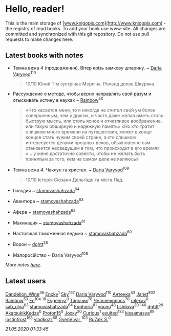 # Hello, reader!
This is the main storage of [www.knigopis.com](http://www.knigopis.com) - the registry of read books.
To add your book use www-site. All changes are committed and synchronized with this git repository.
Do not use pull requests to make changes here.


## Latest books with notes
* Темна вежа 4 (продовження). Вітер крізь замкову шпарину. ~ [Daria Varyvod](users/829/829893410524253-facebook)<sup>110</sup>
    > 10/10 Юний Тім зустрічає Мерліна. Роланд долає Шкуряка.

* Рассуждение о методе, чтобы верно направлять свой разум и отыскивать истину в науках ~ [Rainbow](users/109/109787328219839805802-google)<sup>53</sup>
    > «Что касается меня, то я никогда не считал свой ум более совершенным, чем у других, и часто даже желал иметь столь быструю мысль, или столь ясное и отчетливое воображение, или такую обширную и надежную память»
    > «Но кто тратит слишком много времени на путешествия, может в конце концов стать чужим своей стране, а кто слишком интересуется делами прошлых веков, обыкновенно сам становится несведущим в том, что происходит в его время»
    > «... у меня достаточно совести, чтобы не желать быть принятым за того, кем на самом деле не являюсь»

* Темна вежа 4. Чаклун та кристал. ~ [Daria Varyvod](users/829/829893410524253-facebook)<sup>109</sup>
    > 10/10 Історія Сюзани Дельґадо та міста Лад.

* Гильдия ~ [stamovashahzada](users/310/310646815-vkontakte)<sup>64</sup>

* Авантюра ~ [stamovashahzada](users/310/310646815-vkontakte)<sup>63</sup>

* Афера ~ [stamovashahzada](users/310/310646815-vkontakte)<sup>62</sup>

* Махинация ~ [stamovashahzada](users/310/310646815-vkontakte)<sup>61</sup>

* Настоящая таможенная ведьма ~ [stamovashahzada](users/310/310646815-vkontakte)<sup>60</sup>

* Ворон ~ [dghtt](users/233/233860015-vkontakte)<sup>28</sup>

* Малоросійство ~ [Daria Varyvod](users/829/829893410524253-facebook)<sup>108</sup>


_More notes [here](latest_books_with_notes.md)._


## Latest users
[Dandelion_Wine](users/586/58602788-vkontakte)<sup>36</sup> 
[Encky](users/112/112840961362766819849-google)<sup>1</sup> 
[Sky](users/118/118049897850017649660-google)<sup>167</sup> 
[Daria Varyvod](users/829/829893410524253-facebook)<sup>110</sup> 
[Антенка](users/118/118158645037334943900-google)<sup>43</sup> 
[Janet](users/108/108113656204404967440-google)<sup>802</sup> 
[Rainbow](users/109/109787328219839805802-google)<sup>53</sup> 
[En](users/333/333646551-vkontakte)<sup>104</sup> 
[](users/153/1537586159620888-facebook)<sup>18</sup> 
[Evgeniya](users/764/764921170332844-facebook)<sup>0</sup> 
[Таньчик](users/209/2096581563762610-facebook)<sup>78</sup> 
[Человеколось](users/174/17475979687188177329-mailru)<sup>70</sup> 
[ralexay](users/110/110749825769904005147-google)<sup>0</sup> 
[sab_olya](users/139/139338401-vkontakte)<sup>83</sup> 
[stamovashahzada](users/310/310646815-vkontakte)<sup>64</sup> 
[Euphoria](users/106/106304994652616315178-google)<sup>81</sup> 
[youno](users/302/302928912-vkontakte)<sup>48</sup> 
[l.shilova](users/101/10123344-vkontakte)<sup>20</sup> 
[](users/115/115826717712507836033-google)<sup>140</sup> 
[dghtt](users/233/233860015-vkontakte)<sup>29</sup> 
[AkatsukikKedze](users/457/457642318-yandex)<sup>0</sup> 
[Proton15](users/107/107709186800804078154-google)<sup>0</sup> 
[Joxxy](users/109/109128632962928278575-google)<sup>20</sup> 
[Curious](users/232/2322112641431200-facebook)<sup>1</sup> 
[exulted](users/100/100599204551896265722-google)<sup>123</sup> 
[kissamasya](users/684/68439978-vkontakte)<sup>89</sup> 
[lostinfrost](users/217/217891524-vkontakte)<sup>168</sup> 
[vladkozz](users/572/57239276-vkontakte)<sup>68</sup> 
[GvenVivar ](users/158/158266434925901-facebook)<sup>103</sup> 
[Ru7alk S.](users/108/108928888752736822195-google)<sup>0</sup> 


_21.05.2020 01:33:45_
